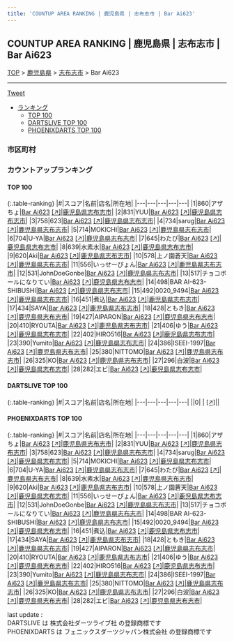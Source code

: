 ```yaml
---
title: 'COUNTUP AREA RANKING | 鹿児島県 | 志布志市 | Bar Ai623'
---
```

## COUNTUP AREA RANKING | 鹿児島県 | 志布志市 | Bar Ai623

[TOP](/darts/rank/) > [鹿児島県](/darts/rank/鹿児島県/) > [志布志市](/darts/rank/鹿児島県/志布志市/) > Bar Ai623

___

<a href="https://twitter.com/share?ref_src=twsrc%5Etfw" data-text="COUNTUP AREA RANKING | 鹿児島県志布志市Bar Ai623" class="twitter-share-button" data-hashtags="DARTSLIVE,PHOENIXDARTS,darts,ダーツ" data-show-count="false">Tweet</a>

* [ランキング](#カウントアップランキング)
    * [TOP 100](#top-100)
    * [DARTSLIVE TOP 100](#dartslive-top-100)
    * [PHOENIXDARTS TOP 100](#phoenixdarts-top-100)

### 市区町村

<ul>

</ul>

### カウントアップランキング

#### TOP 100



{:.table-ranking}
|#|スコア|名前|店名|所在地|
|---|---|---|---|---|
|1|860|<span class="rank-name-pd">アザちょ</span>|<a href="/darts/rank/shops/77033.html">Bar Ai623</a> <a href="https://vs.phoenixdarts.com/jp/shop/shopDetailInfo/s_77033?s_seq=77033">[↗]</a>|<a href="/darts/rank/鹿児島県/志布志市">鹿児島県志布志市</a>|
|2|831|<span class="rank-name-pd">YUU</span>|<a href="/darts/rank/shops/77033.html">Bar Ai623</a> <a href="https://vs.phoenixdarts.com/jp/shop/shopDetailInfo/s_77033?s_seq=77033">[↗]</a>|<a href="/darts/rank/鹿児島県/志布志市">鹿児島県志布志市</a>|
|3|758|<span class="rank-name-pd">623</span>|<a href="/darts/rank/shops/77033.html">Bar Ai623</a> <a href="https://vs.phoenixdarts.com/jp/shop/shopDetailInfo/s_77033?s_seq=77033">[↗]</a>|<a href="/darts/rank/鹿児島県/志布志市">鹿児島県志布志市</a>|
|4|734|<span class="rank-name-pd">sarug</span>|<a href="/darts/rank/shops/77033.html">Bar Ai623</a> <a href="https://vs.phoenixdarts.com/jp/shop/shopDetailInfo/s_77033?s_seq=77033">[↗]</a>|<a href="/darts/rank/鹿児島県/志布志市">鹿児島県志布志市</a>|
|5|714|<span class="rank-name-pd">MOKICHI</span>|<a href="/darts/rank/shops/77033.html">Bar Ai623</a> <a href="https://vs.phoenixdarts.com/jp/shop/shopDetailInfo/s_77033?s_seq=77033">[↗]</a>|<a href="/darts/rank/鹿児島県/志布志市">鹿児島県志布志市</a>|
|6|704|<span class="rank-name-pd">U-YA</span>|<a href="/darts/rank/shops/77033.html">Bar Ai623</a> <a href="https://vs.phoenixdarts.com/jp/shop/shopDetailInfo/s_77033?s_seq=77033">[↗]</a>|<a href="/darts/rank/鹿児島県/志布志市">鹿児島県志布志市</a>|
|7|645|<span class="rank-name-pd">わたぴ</span>|<a href="/darts/rank/shops/77033.html">Bar Ai623</a> <a href="https://vs.phoenixdarts.com/jp/shop/shopDetailInfo/s_77033?s_seq=77033">[↗]</a>|<a href="/darts/rank/鹿児島県/志布志市">鹿児島県志布志市</a>|
|8|639|<span class="rank-name-pd">水素水</span>|<a href="/darts/rank/shops/77033.html">Bar Ai623</a> <a href="https://vs.phoenixdarts.com/jp/shop/shopDetailInfo/s_77033?s_seq=77033">[↗]</a>|<a href="/darts/rank/鹿児島県/志布志市">鹿児島県志布志市</a>|
|9|620|<span class="rank-name-pd">Aki</span>|<a href="/darts/rank/shops/77033.html">Bar Ai623</a> <a href="https://vs.phoenixdarts.com/jp/shop/shopDetailInfo/s_77033?s_seq=77033">[↗]</a>|<a href="/darts/rank/鹿児島県/志布志市">鹿児島県志布志市</a>|
|10|578|<span class="rank-name-pd">上ノ園蒼天</span>|<a href="/darts/rank/shops/77033.html">Bar Ai623</a> <a href="https://vs.phoenixdarts.com/jp/shop/shopDetailInfo/s_77033?s_seq=77033">[↗]</a>|<a href="/darts/rank/鹿児島県/志布志市">鹿児島県志布志市</a>|
|11|556|<span class="rank-name-pd">いっせーぴょん</span>|<a href="/darts/rank/shops/77033.html">Bar Ai623</a> <a href="https://vs.phoenixdarts.com/jp/shop/shopDetailInfo/s_77033?s_seq=77033">[↗]</a>|<a href="/darts/rank/鹿児島県/志布志市">鹿児島県志布志市</a>|
|12|531|<span class="rank-name-pd">JohnDoeGonbe</span>|<a href="/darts/rank/shops/77033.html">Bar Ai623</a> <a href="https://vs.phoenixdarts.com/jp/shop/shopDetailInfo/s_77033?s_seq=77033">[↗]</a>|<a href="/darts/rank/鹿児島県/志布志市">鹿児島県志布志市</a>|
|13|517|<span class="rank-name-pd">チョコボールになりてい</span>|<a href="/darts/rank/shops/77033.html">Bar Ai623</a> <a href="https://vs.phoenixdarts.com/jp/shop/shopDetailInfo/s_77033?s_seq=77033">[↗]</a>|<a href="/darts/rank/鹿児島県/志布志市">鹿児島県志布志市</a>|
|14|498|<span class="rank-name-pd">BAR AI-623- SHIBUSHI</span>|<a href="/darts/rank/shops/77033.html">Bar Ai623</a> <a href="https://vs.phoenixdarts.com/jp/shop/shopDetailInfo/s_77033?s_seq=77033">[↗]</a>|<a href="/darts/rank/鹿児島県/志布志市">鹿児島県志布志市</a>|
|15|492|<span class="rank-name-pd">0020_9494</span>|<a href="/darts/rank/shops/77033.html">Bar Ai623</a> <a href="https://vs.phoenixdarts.com/jp/shop/shopDetailInfo/s_77033?s_seq=77033">[↗]</a>|<a href="/darts/rank/鹿児島県/志布志市">鹿児島県志布志市</a>|
|16|451|<span class="rank-name-pd">煮込</span>|<a href="/darts/rank/shops/77033.html">Bar Ai623</a> <a href="https://vs.phoenixdarts.com/jp/shop/shopDetailInfo/s_77033?s_seq=77033">[↗]</a>|<a href="/darts/rank/鹿児島県/志布志市">鹿児島県志布志市</a>|
|17|434|<span class="rank-name-pd">SAYA</span>|<a href="/darts/rank/shops/77033.html">Bar Ai623</a> <a href="https://vs.phoenixdarts.com/jp/shop/shopDetailInfo/s_77033?s_seq=77033">[↗]</a>|<a href="/darts/rank/鹿児島県/志布志市">鹿児島県志布志市</a>|
|18|428|<span class="rank-name-pd">ともき</span>|<a href="/darts/rank/shops/77033.html">Bar Ai623</a> <a href="https://vs.phoenixdarts.com/jp/shop/shopDetailInfo/s_77033?s_seq=77033">[↗]</a>|<a href="/darts/rank/鹿児島県/志布志市">鹿児島県志布志市</a>|
|19|427|<span class="rank-name-pd">AIPARON</span>|<a href="/darts/rank/shops/77033.html">Bar Ai623</a> <a href="https://vs.phoenixdarts.com/jp/shop/shopDetailInfo/s_77033?s_seq=77033">[↗]</a>|<a href="/darts/rank/鹿児島県/志布志市">鹿児島県志布志市</a>|
|20|410|<span class="rank-name-pd">RYOUTA</span>|<a href="/darts/rank/shops/77033.html">Bar Ai623</a> <a href="https://vs.phoenixdarts.com/jp/shop/shopDetailInfo/s_77033?s_seq=77033">[↗]</a>|<a href="/darts/rank/鹿児島県/志布志市">鹿児島県志布志市</a>|
|21|406|<span class="rank-name-pd">ゆう</span>|<a href="/darts/rank/shops/77033.html">Bar Ai623</a> <a href="https://vs.phoenixdarts.com/jp/shop/shopDetailInfo/s_77033?s_seq=77033">[↗]</a>|<a href="/darts/rank/鹿児島県/志布志市">鹿児島県志布志市</a>|
|22|402|<span class="rank-name-pd">HIRO516</span>|<a href="/darts/rank/shops/77033.html">Bar Ai623</a> <a href="https://vs.phoenixdarts.com/jp/shop/shopDetailInfo/s_77033?s_seq=77033">[↗]</a>|<a href="/darts/rank/鹿児島県/志布志市">鹿児島県志布志市</a>|
|23|390|<span class="rank-name-pd">Yumito</span>|<a href="/darts/rank/shops/77033.html">Bar Ai623</a> <a href="https://vs.phoenixdarts.com/jp/shop/shopDetailInfo/s_77033?s_seq=77033">[↗]</a>|<a href="/darts/rank/鹿児島県/志布志市">鹿児島県志布志市</a>|
|24|386|<span class="rank-name-pd">ISEEI-1997</span>|<a href="/darts/rank/shops/77033.html">Bar Ai623</a> <a href="https://vs.phoenixdarts.com/jp/shop/shopDetailInfo/s_77033?s_seq=77033">[↗]</a>|<a href="/darts/rank/鹿児島県/志布志市">鹿児島県志布志市</a>|
|25|380|<span class="rank-name-pd">NITTOMO</span>|<a href="/darts/rank/shops/77033.html">Bar Ai623</a> <a href="https://vs.phoenixdarts.com/jp/shop/shopDetailInfo/s_77033?s_seq=77033">[↗]</a>|<a href="/darts/rank/鹿児島県/志布志市">鹿児島県志布志市</a>|
|26|325|<span class="rank-name-pd">KO</span>|<a href="/darts/rank/shops/77033.html">Bar Ai623</a> <a href="https://vs.phoenixdarts.com/jp/shop/shopDetailInfo/s_77033?s_seq=77033">[↗]</a>|<a href="/darts/rank/鹿児島県/志布志市">鹿児島県志布志市</a>|
|27|296|<span class="rank-name-pd">白波</span>|<a href="/darts/rank/shops/77033.html">Bar Ai623</a> <a href="https://vs.phoenixdarts.com/jp/shop/shopDetailInfo/s_77033?s_seq=77033">[↗]</a>|<a href="/darts/rank/鹿児島県/志布志市">鹿児島県志布志市</a>|
|28|282|<span class="rank-name-pd">エビ</span>|<a href="/darts/rank/shops/77033.html">Bar Ai623</a> <a href="https://vs.phoenixdarts.com/jp/shop/shopDetailInfo/s_77033?s_seq=77033">[↗]</a>|<a href="/darts/rank/鹿児島県/志布志市">鹿児島県志布志市</a>|


#### DARTSLIVE TOP 100



{:.table-ranking}
|#|スコア|名前|店名|所在地|
|---|---|---|---|---|
||0|<span class="rank-name-dl"> </span>|<a href="/darts/rank/shops/.html"></a> <a href="">[↗]</a>|<a href="/darts/rank//"></a>|


#### PHOENIXDARTS TOP 100



{:.table-ranking}
|#|スコア|名前|店名|所在地|
|---|---|---|---|---|
|1|860|<span class="rank-name-pd">アザちょ</span>|<a href="/darts/rank/shops/77033.html">Bar Ai623</a> <a href="https://vs.phoenixdarts.com/jp/shop/shopDetailInfo/s_77033?s_seq=77033">[↗]</a>|<a href="/darts/rank/鹿児島県/志布志市">鹿児島県志布志市</a>|
|2|831|<span class="rank-name-pd">YUU</span>|<a href="/darts/rank/shops/77033.html">Bar Ai623</a> <a href="https://vs.phoenixdarts.com/jp/shop/shopDetailInfo/s_77033?s_seq=77033">[↗]</a>|<a href="/darts/rank/鹿児島県/志布志市">鹿児島県志布志市</a>|
|3|758|<span class="rank-name-pd">623</span>|<a href="/darts/rank/shops/77033.html">Bar Ai623</a> <a href="https://vs.phoenixdarts.com/jp/shop/shopDetailInfo/s_77033?s_seq=77033">[↗]</a>|<a href="/darts/rank/鹿児島県/志布志市">鹿児島県志布志市</a>|
|4|734|<span class="rank-name-pd">sarug</span>|<a href="/darts/rank/shops/77033.html">Bar Ai623</a> <a href="https://vs.phoenixdarts.com/jp/shop/shopDetailInfo/s_77033?s_seq=77033">[↗]</a>|<a href="/darts/rank/鹿児島県/志布志市">鹿児島県志布志市</a>|
|5|714|<span class="rank-name-pd">MOKICHI</span>|<a href="/darts/rank/shops/77033.html">Bar Ai623</a> <a href="https://vs.phoenixdarts.com/jp/shop/shopDetailInfo/s_77033?s_seq=77033">[↗]</a>|<a href="/darts/rank/鹿児島県/志布志市">鹿児島県志布志市</a>|
|6|704|<span class="rank-name-pd">U-YA</span>|<a href="/darts/rank/shops/77033.html">Bar Ai623</a> <a href="https://vs.phoenixdarts.com/jp/shop/shopDetailInfo/s_77033?s_seq=77033">[↗]</a>|<a href="/darts/rank/鹿児島県/志布志市">鹿児島県志布志市</a>|
|7|645|<span class="rank-name-pd">わたぴ</span>|<a href="/darts/rank/shops/77033.html">Bar Ai623</a> <a href="https://vs.phoenixdarts.com/jp/shop/shopDetailInfo/s_77033?s_seq=77033">[↗]</a>|<a href="/darts/rank/鹿児島県/志布志市">鹿児島県志布志市</a>|
|8|639|<span class="rank-name-pd">水素水</span>|<a href="/darts/rank/shops/77033.html">Bar Ai623</a> <a href="https://vs.phoenixdarts.com/jp/shop/shopDetailInfo/s_77033?s_seq=77033">[↗]</a>|<a href="/darts/rank/鹿児島県/志布志市">鹿児島県志布志市</a>|
|9|620|<span class="rank-name-pd">Aki</span>|<a href="/darts/rank/shops/77033.html">Bar Ai623</a> <a href="https://vs.phoenixdarts.com/jp/shop/shopDetailInfo/s_77033?s_seq=77033">[↗]</a>|<a href="/darts/rank/鹿児島県/志布志市">鹿児島県志布志市</a>|
|10|578|<span class="rank-name-pd">上ノ園蒼天</span>|<a href="/darts/rank/shops/77033.html">Bar Ai623</a> <a href="https://vs.phoenixdarts.com/jp/shop/shopDetailInfo/s_77033?s_seq=77033">[↗]</a>|<a href="/darts/rank/鹿児島県/志布志市">鹿児島県志布志市</a>|
|11|556|<span class="rank-name-pd">いっせーぴょん</span>|<a href="/darts/rank/shops/77033.html">Bar Ai623</a> <a href="https://vs.phoenixdarts.com/jp/shop/shopDetailInfo/s_77033?s_seq=77033">[↗]</a>|<a href="/darts/rank/鹿児島県/志布志市">鹿児島県志布志市</a>|
|12|531|<span class="rank-name-pd">JohnDoeGonbe</span>|<a href="/darts/rank/shops/77033.html">Bar Ai623</a> <a href="https://vs.phoenixdarts.com/jp/shop/shopDetailInfo/s_77033?s_seq=77033">[↗]</a>|<a href="/darts/rank/鹿児島県/志布志市">鹿児島県志布志市</a>|
|13|517|<span class="rank-name-pd">チョコボールになりてい</span>|<a href="/darts/rank/shops/77033.html">Bar Ai623</a> <a href="https://vs.phoenixdarts.com/jp/shop/shopDetailInfo/s_77033?s_seq=77033">[↗]</a>|<a href="/darts/rank/鹿児島県/志布志市">鹿児島県志布志市</a>|
|14|498|<span class="rank-name-pd">BAR AI-623- SHIBUSHI</span>|<a href="/darts/rank/shops/77033.html">Bar Ai623</a> <a href="https://vs.phoenixdarts.com/jp/shop/shopDetailInfo/s_77033?s_seq=77033">[↗]</a>|<a href="/darts/rank/鹿児島県/志布志市">鹿児島県志布志市</a>|
|15|492|<span class="rank-name-pd">0020_9494</span>|<a href="/darts/rank/shops/77033.html">Bar Ai623</a> <a href="https://vs.phoenixdarts.com/jp/shop/shopDetailInfo/s_77033?s_seq=77033">[↗]</a>|<a href="/darts/rank/鹿児島県/志布志市">鹿児島県志布志市</a>|
|16|451|<span class="rank-name-pd">煮込</span>|<a href="/darts/rank/shops/77033.html">Bar Ai623</a> <a href="https://vs.phoenixdarts.com/jp/shop/shopDetailInfo/s_77033?s_seq=77033">[↗]</a>|<a href="/darts/rank/鹿児島県/志布志市">鹿児島県志布志市</a>|
|17|434|<span class="rank-name-pd">SAYA</span>|<a href="/darts/rank/shops/77033.html">Bar Ai623</a> <a href="https://vs.phoenixdarts.com/jp/shop/shopDetailInfo/s_77033?s_seq=77033">[↗]</a>|<a href="/darts/rank/鹿児島県/志布志市">鹿児島県志布志市</a>|
|18|428|<span class="rank-name-pd">ともき</span>|<a href="/darts/rank/shops/77033.html">Bar Ai623</a> <a href="https://vs.phoenixdarts.com/jp/shop/shopDetailInfo/s_77033?s_seq=77033">[↗]</a>|<a href="/darts/rank/鹿児島県/志布志市">鹿児島県志布志市</a>|
|19|427|<span class="rank-name-pd">AIPARON</span>|<a href="/darts/rank/shops/77033.html">Bar Ai623</a> <a href="https://vs.phoenixdarts.com/jp/shop/shopDetailInfo/s_77033?s_seq=77033">[↗]</a>|<a href="/darts/rank/鹿児島県/志布志市">鹿児島県志布志市</a>|
|20|410|<span class="rank-name-pd">RYOUTA</span>|<a href="/darts/rank/shops/77033.html">Bar Ai623</a> <a href="https://vs.phoenixdarts.com/jp/shop/shopDetailInfo/s_77033?s_seq=77033">[↗]</a>|<a href="/darts/rank/鹿児島県/志布志市">鹿児島県志布志市</a>|
|21|406|<span class="rank-name-pd">ゆう</span>|<a href="/darts/rank/shops/77033.html">Bar Ai623</a> <a href="https://vs.phoenixdarts.com/jp/shop/shopDetailInfo/s_77033?s_seq=77033">[↗]</a>|<a href="/darts/rank/鹿児島県/志布志市">鹿児島県志布志市</a>|
|22|402|<span class="rank-name-pd">HIRO516</span>|<a href="/darts/rank/shops/77033.html">Bar Ai623</a> <a href="https://vs.phoenixdarts.com/jp/shop/shopDetailInfo/s_77033?s_seq=77033">[↗]</a>|<a href="/darts/rank/鹿児島県/志布志市">鹿児島県志布志市</a>|
|23|390|<span class="rank-name-pd">Yumito</span>|<a href="/darts/rank/shops/77033.html">Bar Ai623</a> <a href="https://vs.phoenixdarts.com/jp/shop/shopDetailInfo/s_77033?s_seq=77033">[↗]</a>|<a href="/darts/rank/鹿児島県/志布志市">鹿児島県志布志市</a>|
|24|386|<span class="rank-name-pd">ISEEI-1997</span>|<a href="/darts/rank/shops/77033.html">Bar Ai623</a> <a href="https://vs.phoenixdarts.com/jp/shop/shopDetailInfo/s_77033?s_seq=77033">[↗]</a>|<a href="/darts/rank/鹿児島県/志布志市">鹿児島県志布志市</a>|
|25|380|<span class="rank-name-pd">NITTOMO</span>|<a href="/darts/rank/shops/77033.html">Bar Ai623</a> <a href="https://vs.phoenixdarts.com/jp/shop/shopDetailInfo/s_77033?s_seq=77033">[↗]</a>|<a href="/darts/rank/鹿児島県/志布志市">鹿児島県志布志市</a>|
|26|325|<span class="rank-name-pd">KO</span>|<a href="/darts/rank/shops/77033.html">Bar Ai623</a> <a href="https://vs.phoenixdarts.com/jp/shop/shopDetailInfo/s_77033?s_seq=77033">[↗]</a>|<a href="/darts/rank/鹿児島県/志布志市">鹿児島県志布志市</a>|
|27|296|<span class="rank-name-pd">白波</span>|<a href="/darts/rank/shops/77033.html">Bar Ai623</a> <a href="https://vs.phoenixdarts.com/jp/shop/shopDetailInfo/s_77033?s_seq=77033">[↗]</a>|<a href="/darts/rank/鹿児島県/志布志市">鹿児島県志布志市</a>|
|28|282|<span class="rank-name-pd">エビ</span>|<a href="/darts/rank/shops/77033.html">Bar Ai623</a> <a href="https://vs.phoenixdarts.com/jp/shop/shopDetailInfo/s_77033?s_seq=77033">[↗]</a>|<a href="/darts/rank/鹿児島県/志布志市">鹿児島県志布志市</a>|


<div class="footer border-top border-gray-light mt-5 pt-3 text-right text-gray">
    last update : <span style="font-weight: italic" id="foot_last_modified"></span><br />
    DARTSLIVE は 株式会社ダーツライブ社 の登録商標です<br />
    PHOENIXDARTS は フェニックスダーツジャパン株式会社 の登録商標です<br />
</div>

<script src="https://cdnjs.cloudflare.com/ajax/libs/jquery.tablesorter/2.31.3/js/jquery.tablesorter.min.js" integrity="sha512-qzgd5cYSZcosqpzpn7zF2ZId8f/8CHmFKZ8j7mU4OUXTNRd5g+ZHBPsgKEwoqxCtdQvExE5LprwwPAgoicguNg==" crossorigin="anonymous" referrerpolicy="no-referrer"></script>
<link rel="stylesheet" href="https://cdnjs.cloudflare.com/ajax/libs/jquery.tablesorter/2.31.3/css/theme.default.min.css" integrity="sha512-wghhOJkjQX0Lh3NSWvNKeZ0ZpNn+SPVXX1Qyc9OCaogADktxrBiBdKGDoqVUOyhStvMBmJQ8ZdMHiR3wuEq8+w==" crossorigin="anonymous" referrerpolicy="no-referrer" />
<script>
$(function() {
    $(".table-ranking").tablesorter({sortList:[[0, 0]]});
    $("#foot_last_modified").text(formatDate(new Date(document.lastModified), 'yyyy-MM-dd HH:mm:ss'));
});
</script>

<script async src="https://platform.twitter.com/widgets.js" charset="utf-8"></script>